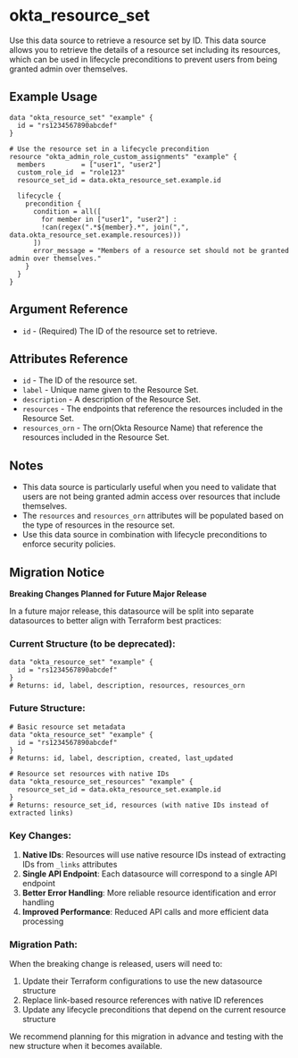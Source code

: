# okta_resource_set

Use this data source to retrieve a resource set by ID. This data source allows you to retrieve the details of a resource set including its resources, which can be used in lifecycle preconditions to prevent users from being granted admin over themselves.

## Example Usage

```hcl
data "okta_resource_set" "example" {
  id = "rs1234567890abcdef"
}

# Use the resource set in a lifecycle precondition
resource "okta_admin_role_custom_assignments" "example" {
  members         = ["user1", "user2"]
  custom_role_id  = "role123"
  resource_set_id = data.okta_resource_set.example.id

  lifecycle {
    precondition {
      condition = all([
        for member in ["user1", "user2"] :
        !can(regex(".*${member}.*", join(",", data.okta_resource_set.example.resources)))
      ])
      error_message = "Members of a resource set should not be granted admin over themselves."
    }
  }
}
```

## Argument Reference

- `id` - (Required) The ID of the resource set to retrieve.

## Attributes Reference

- `id` - The ID of the resource set.
- `label` - Unique name given to the Resource Set.
- `description` - A description of the Resource Set.
- `resources` - The endpoints that reference the resources included in the Resource Set.
- `resources_orn` - The orn(Okta Resource Name) that reference the resources included in the Resource Set.

## Notes

- This data source is particularly useful when you need to validate that users are not being granted admin access over resources that include themselves.
- The `resources` and `resources_orn` attributes will be populated based on the type of resources in the resource set.
- Use this data source in combination with lifecycle preconditions to enforce security policies.

## Migration Notice

**Breaking Changes Planned for Future Major Release**

In a future major release, this datasource will be split into separate datasources to better align with Terraform best practices:

### Current Structure (to be deprecated):

```hcl
data "okta_resource_set" "example" {
  id = "rs1234567890abcdef"
}
# Returns: id, label, description, resources, resources_orn
```

### Future Structure:

```hcl
# Basic resource set metadata
data "okta_resource_set" "example" {
  id = "rs1234567890abcdef"
}
# Returns: id, label, description, created, last_updated

# Resource set resources with native IDs
data "okta_resource_set_resources" "example" {
  resource_set_id = data.okta_resource_set.example.id
}
# Returns: resource_set_id, resources (with native IDs instead of extracted links)
```

### Key Changes:

1. **Native IDs**: Resources will use native resource IDs instead of extracting IDs from `_links` attributes
2. **Single API Endpoint**: Each datasource will correspond to a single API endpoint
3. **Better Error Handling**: More reliable resource identification and error handling
4. **Improved Performance**: Reduced API calls and more efficient data processing

### Migration Path:

When the breaking change is released, users will need to:

1. Update their Terraform configurations to use the new datasource structure
2. Replace link-based resource references with native ID references
3. Update any lifecycle preconditions that depend on the current resource structure

We recommend planning for this migration in advance and testing with the new structure when it becomes available.
